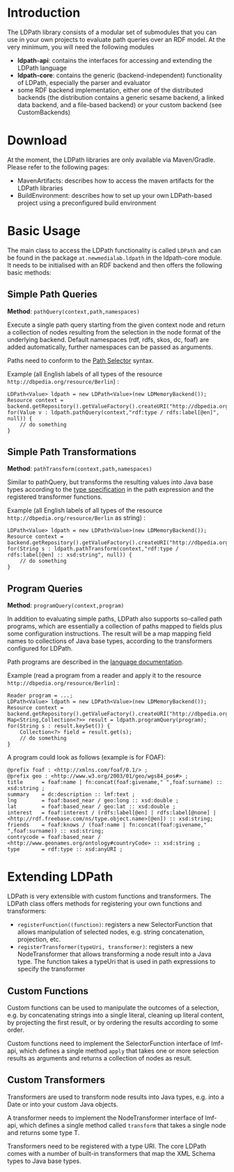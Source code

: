 # Introduction #

The LDPath library consists of a modular set of submodules that you can use in your own projects to evaluate path queries over an RDF model. At the very minimum, you will need the following modules
  * **ldpath-api**: contains the interfaces for accessing and extending the LDPath language
  * **ldpath-core**: contains the generic (backend-independent) functionality of LDPath, especially the parser and evaluator
  * some RDF backend implementation, either one of the distributed backends (the distribution contains a generic sesame backend, a linked data backend, and a file-based backend) or your custom backend (see CustomBackends)




# Download #

At the moment, the LDPath libraries are only available via Maven/Gradle. Please refer to the following pages:
  * MavenArtifacts: describes how to access the maven artifacts for the LDPath libraries
  * BuildEnvironment: describes how to set up your own LDPath-based project using a preconfigured build environment

# Basic Usage #

The main class to access the LDPath functionality is called `LDPath` and can be found in the package `at.newmedialab.ldpath` in the ldpath-core module. It needs to be initialised with an RDF backend and then offers the following basic methods:

## Simple Path Queries ##

**Method**:  `pathQuery(context,path,namespaces)`

Execute a single path query starting from the given context node and return a collection of nodes resulting from the selection in the node format of the underlying backend. Default namespaces (rdf, rdfs, skos, dc, foaf) are added automatically, further namespaces can be passed as arguments.

Paths need to conform to the [Path Selector](http://code.google.com/p/ldpath/wiki/PathLanguage#Path_Selectors) syntax.

Example (all English labels of all types of the resource `http://dbpedia.org/resource/Berlin`) :
```
LDPath<Value> ldpath = new LDPath<Value>(new LDMemoryBackend());
Resource context = backend.getRepository().getValueFactory().createURI("http://dbpedia.org/resource/Berlin");
for(Value v : ldpath.pathQuery(context,"rdf:type / rdfs:label[@en]", null)) {
    // do something
}

```


## Simple Path Transformations ##


**Method**:  `pathTransform(context,path,namespaces)`

Similar to pathQuery, but transforms the resulting values into Java base types according to the [type specification](http://code.google.com/p/ldpath/wiki/PathLanguage#Field_Definitions) in the path expression and the registered transformer functions.

Example (all English labels of all types of the resource `http://dbpedia.org/resource/Berlin` as string) :
```
LDPath<Value> ldpath = new LDPath<Value>(new LDMemoryBackend());
Resource context = backend.getRepository().getValueFactory().createURI("http://dbpedia.org/resource/Berlin");
for(String s : ldpath.pathTransform(context,"rdf:type / rdfs:label[@en] :: xsd:string", null)) {
    // do something
}

```


## Program Queries ##


**Method**:  `programQuery(context,program)`

In addition to evaluating simple paths, LDPath also supports so-called path programs, which are essentially a collection of paths mapped to fields plus some configuration instructions. The result will be a map mapping field names to collections of Java base types, according to the transformers configured for LDPath.

Path programs are described in the [language documentation](http://code.google.com/p/ldpath/wiki/PathLanguage).

Example (read a program from a reader and apply it to the resource `http://dbpedia.org/resource/Berlin`) :
```
Reader program = ...;
LDPath<Value> ldpath = new LDPath<Value>(new LDMemoryBackend());
Resource context = backend.getRepository().getValueFactory().createURI("http://dbpedia.org/resource/Berlin");
Map<String,Collection<?>> result = ldpath.programQuery(program);
for(String s : result.keySet()) {
    Collection<?> field = result.get(s);
    // do something
}
```

A program could look as follows (example is for FOAF):
```
@prefix foaf : <http://xmlns.com/foaf/0.1/> ;
@prefix geo : <http://www.w3.org/2003/01/geo/wgs84_pos#> ;
title      = foaf:name | fn:concat(foaf:givename," ",foaf:surname) :: xsd:string ;
summary    = dc:description :: lmf:text ;
lng        = foaf:based_near / geo:long :: xsd:double ;
lat        = foaf:based_near / geo:lat :: xsd:double ;
interest   = foaf:interest / (rdfs:label[@en] | rdfs:label[@none] | <http://rdf.freebase.com/ns/type.object.name>[@en]) :: xsd:string;
friends    = foaf:knows / (foaf:name | fn:concat(foaf:givename," ",foaf:surname)) :: xsd:string;   
contrycode = foaf:based_near / <http://www.geonames.org/ontology#countryCode> :: xsd:string ;
type       = rdf:type :: xsd:anyURI ;
```


# Extending LDPath #

LDPath is very extensible with custom functions and transformers. The LDPath class offers methods for registering your own functions and transformers:
  * `registerFunction((function)`: registers a new SelectorFunction that allows manipulation of selected nodes, e.g. string concatenation, projection, etc.
  * `registerTransformer(typeUri, transformer)`: registers a new NodeTransformer that allows transforming a node result into a Java type. The function takes a typeUri that is used in path expressions to specify the transformer

## Custom Functions ##

Custom functions can be used to manipulate the outcomes of a selection, e.g. by concatenating strings into a single literal, cleaning up literal content, by projecting the first result, or by ordering the results according to some order.

Custom functions need to implement the SelectorFunction interface of lmf-api, which defines a single method `apply` that takes one or more selection results as arguments and returns a collection of nodes as result.

## Custom Transformers ##

Transformers are used to transform node results into Java types, e.g. into a Date or into your custom Java objects.

A transformer needs to implement the NodeTransformer interface of lmf-api, which defines a single method called `transform` that takes a single node and returns some type T.

Transformers need to be registered with a type URI. The core LDPath comes with a number of built-in transformers that map the XML Schema types to Java base types.